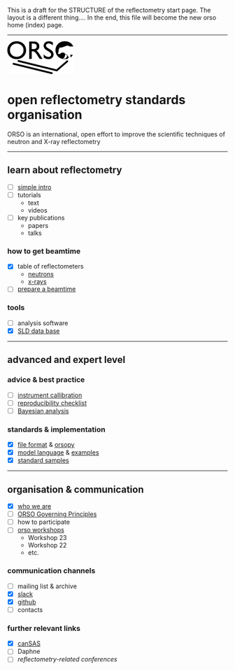 This is a draft for the STRUCTURE of the reflectometry start page. The layout is a different thing.... In the end, this file will become the new orso home (index) page.

---

<img src="https://github.com/reflectivity/logo/raw/master/aglavic/ORSO_Logo_clean.png" width="30%">

# open reflectometry standards organisation

ORSO is an international, open effort to improve the scientific techniques 
of neutron and X-ray reflectometry 

---

## learn about reflectometry

- [ ] [simple intro](https://www.reflectometry.org/learn_about_reflectometry/simple_intro)
- [ ] tutorials
  - text
  - videos
- [ ] key publications
  - papers
  - talks

### how to get beamtime

- [X] table of reflectometers
  - [neutrons](./learn_about_reflectoemtry/list_of_neutron_reflectometers)
  - [x-rays](./learn_about_reflectoemtry/list_of_x-ray_reflectometers)
- [ ] [prepare a beamtime](https://www.reflectometry.org/prepare-for-beamtime/)

### tools

- [ ] analysis software
- [X] [SLD data base](https://slddb.esss.dk/slddb/)

---

## advanced and expert level

### advice & best practice

- [ ] [instrument callibration](https://www.reflectometry.org/projects/calibrations)
- [ ] [reproducibility checklist](https://www.reflectometry.org/projects/checklist)
- [ ] [Bayesian analysis](https://arxiv.org/abs/2207.10406)

### standards & implementation

- [X] [file format](https://www.reflectometry.org/advanced_and_expert_level/file_format)
  \& [orsopy](https://orsopy.readthedocs.io/en/latest)
- [X] [model language](https://www.reflectometry.org/advanced_and_expert_level/file_format/simple_model) & [examples](https://slddb.esss.dk/slddb/sample)
- [X] [standard samples](https://www.reflectometry.org/advanced_and_expert_level/standard_samples)

---

## organisation & communication

- [X] [who we are](https://www.reflectometry.org/organisation_and_communication/who_we_are)
- [ ] [ORSO Governing Principles](https://www.reflectometry.org/what_is_orso/ORSO_constitution)
- [ ] how to participate
- [ ] [orso workshops](https://www.reflectometry.org/workshops)
  - Workshop 23
  - Workshop 22
  - etc.


### communication channels

- [ ] mailing list \& archive
- [X] [slack](https://orso-co.slack.com)
- [X] [github](https://github.com/reflectivity)
- [ ] contacts
  
### further relevant links

- [X] [canSAS](cansas.org)
- [ ] Daphne
- [ ] *reflectometry-related conferences*
